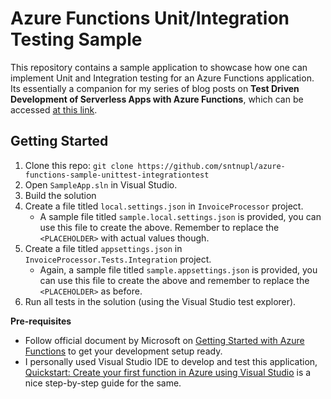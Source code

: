 # Azure Functions Unit/Integration Testing Sample

This repository contains a sample application to showcase how one can implement Unit and Integration testing for an Azure Functions application.  
Its essentially a companion for my series of blog posts on **Test Driven Development of Serverless Apps with Azure Functions**, which can be accessed [at this link](https://sntnupl.com/azure-functions-testing-guide-p1).  

## Getting Started  

1. Clone this repo: `git clone https://github.com/sntnupl/azure-functions-sample-unittest-integrationtest`
1. Open `SampleApp.sln` in Visual Studio.
1. Build the solution
1. Create a file titled `local.settings.json` in `InvoiceProcessor` project. 
   - A sample file titled `sample.local.settings.json` is provided, you can use this file to create the above. Remember to replace the `<PLACEHOLDER>` with actual values though.
1. Create a file titled `appsettings.json` in `InvoiceProcessor.Tests.Integration` project.
   - Again, a sample file titled `sample.appsettings.json` is provided, you can use this file to create the above and remember to replace the `<PLACEHOLDER>` as before.
1. Run all tests in the solution (using the Visual Studio test explorer).


**Pre-requisites**
+ Follow official document by Microsoft on [Getting Started with Azure Functions](https://docs.microsoft.com/en-us/azure/azure-functions/functions-get-started?pivots=programming-language-csharp) to get your development setup ready. 
+ I personally used Visual Studio IDE to develop and test this application, [Quickstart: Create your first function in Azure using Visual Studio](https://docs.microsoft.com/en-us/azure/azure-functions/functions-create-your-first-function-visual-studio) is a nice step-by-step guide for the same.


